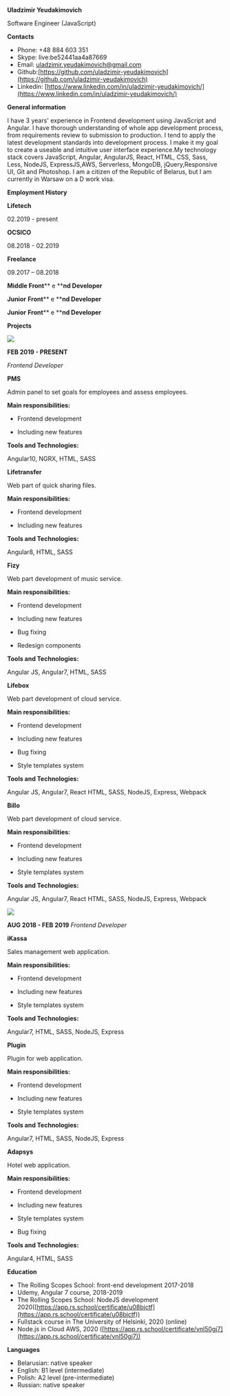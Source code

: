 **Uladzimir Yeudakimovich**

Software Engineer (JavaScript)

**Contacts**

- Phone: +48 884 603 351
- Skype: live:be52441aa4a87669
- Email: [uladzimir.yeudakimovich@gmail.com](mailto:uladzimir.yeudakimovich@gmail.com)
- Github:[https://github.com/uladzimir-yeudakimovich](https://github.com/uladzimir-yeudakimovich)
- Linkedin: [https://www.linkedin.com/in/uladzimir-yeudakimovich/](https://www.linkedin.com/in/uladzimir-yeudakimovich/)

**General information**

I have 3 years&#39; experience in Frontend development using JavaScript and Angular. I have thorough understanding of whole app development process, from requirements review to submission to production. I tend to apply the latest development standards into development process. I make it my goal to create a useable and intuitive user interface experience.My technology stack covers JavaScript, Angular, AngularJS, React, HTML, CSS, Sass, Less, NodeJS, ExpressJS,AWS, Serverless, MongoDB, jQuery,Responsive UI, Git and Photoshop. I am a citizen of the Republic of Belarus, but I am currently in Warsaw on a D work visa.

**Employment History**

**Lifetech**

02.2019 - present

**OCSICO**

08.2018 - 02.2019

**Freelance**

09.2017 – 08.2018

**Middle Front**** e ****nd Developer**

**Junior**  **Front**** e ****nd Developer**

**Junior**  **Front**** e ****nd Developer**

**Projects**

![](RackMultipart20210210-4-bgcwkd_html_4d90703165f5fca6.png)

**FEB 2019 - PRESENT**

_Frontend Developer_

**PMS**

Admin panel to set goals for employees and assess employees.

**Main responsibilities:**

- Frontend development

- Including new features

**Tools and Technologies:**

Angular10, NGRX, HTML, SASS

**Lifetransfer**

Web part of quick sharing files.

**Main responsibilities:**

- Frontend development

- Including new features

**Tools and Technologies:**

Angular8, HTML, SASS

**Fizy**

Web part development of music service.

**Main responsibilities:**

- Frontend development

- Including new features

- Bug fixing

- Redesign components

**Tools and Technologies:**

Angular JS, Angular7, HTML, SASS

**Lifebox**

Web part development of cloud service.

**Main responsibilities:**

- Frontend development

- Including new features

- Bug fixing

- Style templates system

**Tools and Technologies:**

Angular JS, Angular7, React HTML, SASS, NodeJS, Express, Webpack

**Billo**

Web part development of cloud service.

**Main responsibilities:**

- Frontend development

- Including new features

- Style templates system

**Tools and Technologies:**

Angular JS, Angular7, React HTML, SASS, NodeJS, Express, Webpack

![](RackMultipart20210210-4-bgcwkd_html_4d90703165f5fca6.png)

**AUG 2018 - FEB 2019** _Frontend Developer_

**iKassa**

Sales management web application.

**Main responsibilities:**

- Frontend development

- Including new features

- Style templates system

**Tools and Technologies:**

Angular7, HTML, SASS, NodeJS, Express

**Plugin**

Plugin for web application.

**Main responsibilities:**

- Frontend development

- Including new features

- Style templates system

**Tools and Technologies:**

Angular7, HTML, SASS, NodeJS, Express

**Adapsys**

Hotel web application.

**Main responsibilities:**

- Frontend development

- Including new features

- Style templates system

- Bug fixing

**Tools and Technologies:**

Angular4, HTML, SASS

**Education**

- The Rolling Scopes School: front-end development 2017-2018
- Udemy, Angular 7 course, 2018-2019
- The Rolling Scopes School: NodeJS development 2020([https://app.rs.school/certificate/u08bjctf](https://app.rs.school/certificate/u08bjctf))
- Fullstack course in The University of Helsinki, 2020 (online)
- Node.js in Cloud AWS, 2020 ([https://app.rs.school/certificate/vnl50gj7](https://app.rs.school/certificate/vnl50gj7))

**Languages**

- Belarusian: native speaker
- English: B1 level (intermediate)
- Polish: A2 level (pre-intermediate)
- Russian: native speaker